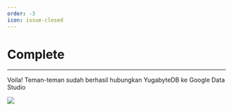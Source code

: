 ```yaml
---
order: -3
icon: issue-closed
---
```

# Complete
---

Voila! Teman-teman sudah berhasil hubungkan YugabyteDB ke Google Data Studio

![](../static/images/7.png)